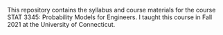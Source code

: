 This repository contains the syllabus and course materials for the course STAT 3345: Probability Models for Engineers. I taught this course in Fall 2021 at the University of Connecticut.

